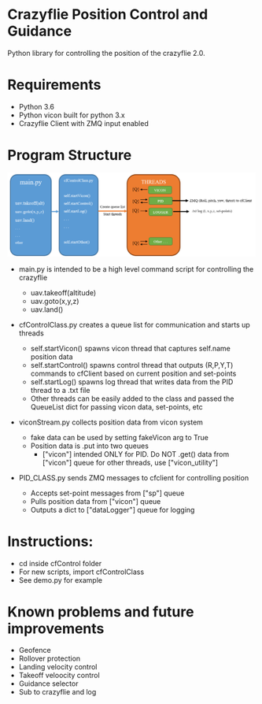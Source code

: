 # Crazyflie Position Control and Guidance

Python library for controlling the position of the crazyflie 2.0. 

# Requirements
- Python 3.6
- Python vicon built for python 3.x
- Crazyflie Client with ZMQ input enabled

# Program Structure

![alt text](/Documentation/flowchart.PNG)
- main.py is intended to be a high level command script for controlling the crazyflie
	- uav.takeoff(altitude)
	- uav.goto(x,y,z)
	- uav.land()

- cfControlClass.py creates a queue list for communication and starts up threads
	- self.startVicon() spawns vicon thread that captures self.name position data
	- self.startControl() spawns control thread that outputs (R,P,Y,T) commands to cfClient based on current position and set-points
	- self.startLog() spawns log thread that writes data from the PID thread to a .txt file
	- Other threads can be easily added to the class and passed the QueueList dict for passing vicon data, set-points, etc

- viconStream.py collects position data from vicon system
	- fake data can be used by setting fakeVicon arg to True
	- Position data is .put into two queues
		- ["vicon"] intended ONLY for PID. Do NOT .get() data from ["vicon"] queue for other threads, use ["vicon_utility"]

- PID_CLASS.py sends ZMQ messages to cfclient for controlling position
	- Accepts set-point messages from ["sp"] queue
	- Pulls position data from ["vicon"] queue
	- Outputs a dict to ["dataLogger"] queue for logging




# Instructions:
- cd inside cfControl folder
- For new scripts, import cfControlClass
- See demo.py for example
 

# Known problems and future improvements
- Geofence
- Rollover protection
- Landing velocity control
- Takeoff veloocity control
- Guidance selector
- Sub to crazyflie and log
